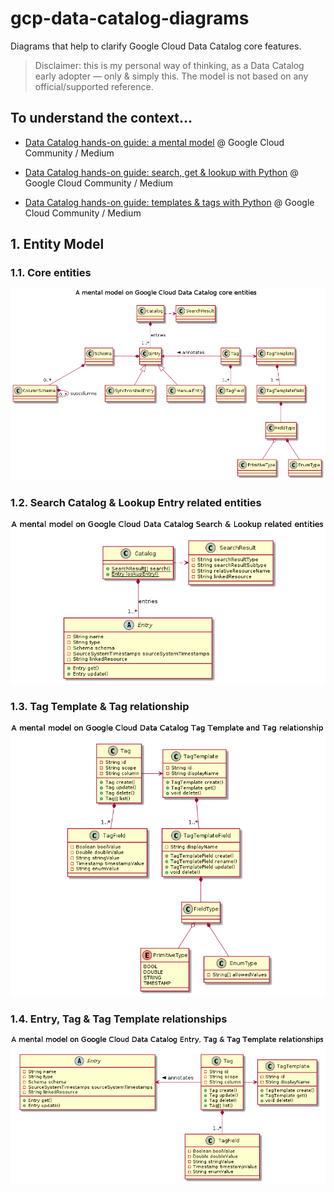 # gcp-data-catalog-diagrams

Diagrams that help to clarify Google Cloud Data Catalog core features.

> Disclaimer: this is my personal way of thinking, as a Data Catalog early
>adopter — only & simply this. The model is not based on any official/supported
>reference.

## To understand the context...

- [Data Catalog hands-on guide: a mental model][1]
@ Google Cloud Community / Medium

- [Data Catalog hands-on guide: search, get & lookup with Python][2]
@ Google Cloud Community / Medium

- [Data Catalog hands-on guide: templates & tags with Python][3]
@ Google Cloud Community / Medium

## 1. Entity Model

### 1.1. Core entities

![N|Solid](mental-model/core-classes.png "Google Cloud Data Catalog core entities")

### 1.2. Search Catalog & Lookup Entry related entities

![N|Solid](mental-model/search-catalog-lookup-entry-classes.png "Google Cloud Data Catalog Search & Lookup related entities")

### 1.3. Tag Template & Tag relationship

![N|Solid](mental-model/tag-template-tag-classes.png "Google Cloud Data Catalog Tag Template & Tag related entities")

### 1.4. Entry, Tag & Tag Template relationships

![N|Solid](mental-model/entry-tag-tag-template-classes.png "Google Cloud Data Catalog Entry, Tag Template & Tag related entities")


[1]: https://medium.com/google-cloud/data-catalog-hands-on-guide-a-mental-model-dae7f6dd49e
[2]: https://medium.com/google-cloud/data-catalog-hands-on-guide-search-get-lookup-with-python-82d99bfb4056
[3]: https://medium.com/google-cloud/data-catalog-hands-on-guide-templates-tags-with-python-c45eb93372ef
